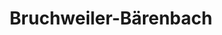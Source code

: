 ---
title: Bruchweiler-Bärenbach
url: /bruchweiler-baerenbach/
latitude: 49.113
longitude: 7.802
---